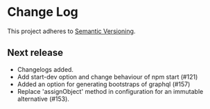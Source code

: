 # Change Log

This project adheres to [Semantic Versioning](http://semver.org/).

## Next release

* Changelogs added.
* Add start-dev option and change behaviour of npm start (#121)
* Added an option for generating bootstraps of graphql  (#157)
* Replace 'assignObject' method in configuration for an immutable alternative (#153).
